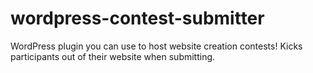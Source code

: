 # wordpress-contest-submitter
WordPress plugin you can use to host website creation contests! Kicks participants out of their website when submitting.
